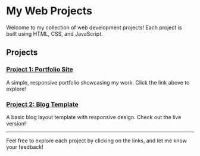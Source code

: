 # My Web Projects

Welcome to my collection of web development projects! Each project is built using HTML, CSS, and JavaScript.

## Projects

### [Project 1: Portfolio Site](https://balamurugan2004m.github.io/My-Projects/Project1/)
A simple, responsive portfolio showcasing my work. Click the link above to explore!

### [Project 2: Blog Template](https://balamurugan2004m.github.io/My-Projects/Project2/)
A basic blog layout template with responsive design. Check out the live version!

---

Feel free to explore each project by clicking on the links, and let me know your feedback!
